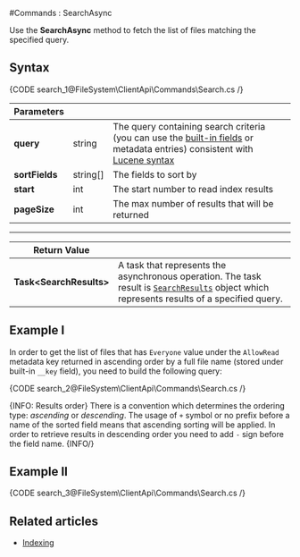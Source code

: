 #Commands : SearchAsync

Use the **SearchAsync** method to fetch the list of files matching the specified query.

## Syntax

{CODE search_1@FileSystem\ClientApi\Commands\Search.cs /}

| Parameters | | |
| ------------- | ------------- | ----- |
| **query** | string | The query containing search criteria (you can use the [built-in fields](../../../../indexing) or metadata entries) consistent with [Lucene syntax](http://lucene.apache.org/core/3_0_3/queryparsersyntax.html) |
| **sortFields** | string[] | The fields to sort by |
| **start** | int | The start number to read index results |
| **pageSize** | int | The max number of results that will be returned |

<hr />

| Return Value | |
| ------------- | ------------- |
| **Task&lt;SearchResults&gt;** | A task that represents the asynchronous operation. The task result is [`SearchResults`](../../../../../glossary/search-results) object which represents results of a specified query. |

## Example I

In order to get the list of files that has `Everyone` value under the `AllowRead` metadata key returned in ascending order by a full file name (stored under built-in `__key` field), you need to build the following query:

{CODE search_2@FileSystem\ClientApi\Commands\Search.cs /}

{INFO: Results order}
There is a convention which determines the ordering type: *ascending* or *descending*.
The usage of `+` symbol or no prefix before a name of the sorted field means that ascending sorting will be applied. In order to retrieve results in descending order you need to add `-` sign before the field name.
{INFO/}

## Example II

{CODE search_3@FileSystem\ClientApi\Commands\Search.cs /}

## Related articles

- [Indexing](../../../../indexing)
